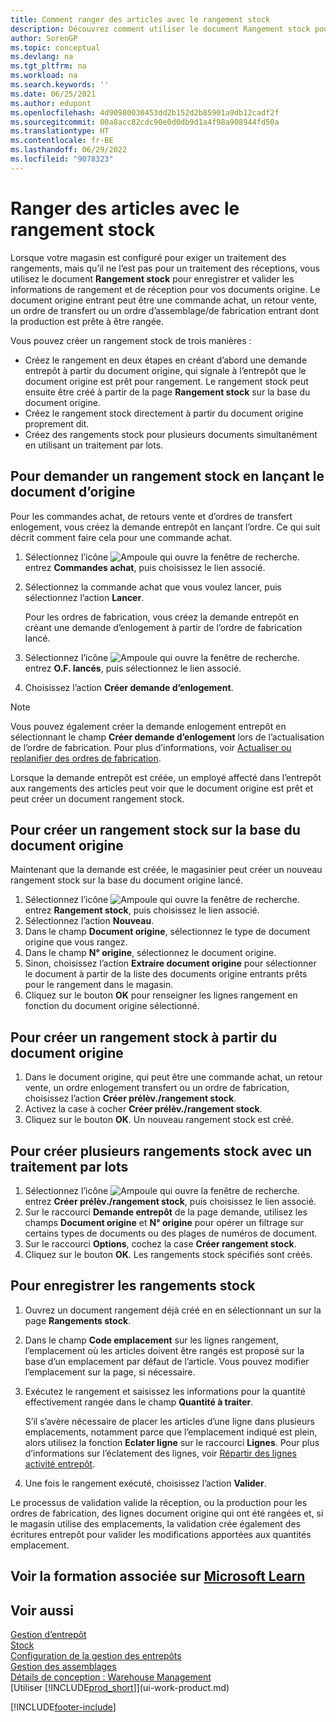 ```yaml
---
title: Comment ranger des articles avec le rangement stock
description: Découvrez comment utiliser le document Rangement stock pour enregistrer et valider les informations de rangement et de réception pour vos documents source.
author: SorenGP
ms.topic: conceptual
ms.devlang: na
ms.tgt_pltfrm: na
ms.workload: na
ms.search.keywords: ''
ms.date: 06/25/2021
ms.author: edupont
ms.openlocfilehash: 4d90980030453dd2b152d2b85901a9db12cadf2f
ms.sourcegitcommit: 00a8acc82cdc90e0d0db9d1a4f98a908944fd50a
ms.translationtype: HT
ms.contentlocale: fr-BE
ms.lasthandoff: 06/29/2022
ms.locfileid: "9078323"
---
```

# <a name="put-items-away-with-inventory-put-aways"></a>Ranger des articles avec le rangement stock

Lorsque votre magasin est configuré pour exiger un traitement des rangements, mais qu’il ne l’est pas pour un traitement des réceptions, vous utilisez le document **Rangement stock** pour enregistrer et valider les informations de rangement et de réception pour vos documents origine. Le document origine entrant peut être une commande achat, un retour vente, un ordre de transfert ou un ordre d’assemblage/de fabrication entrant dont la production est prête à être rangée.  

Vous pouvez créer un rangement stock de trois manières :  

- Créez le rangement en deux étapes en créant d’abord une demande entrepôt à partir du document origine, qui signale à l’entrepôt que le document origine est prêt pour rangement. Le rangement stock peut ensuite être créé à partir de la page **Rangement stock** sur la base du document origine.  
- Créez le rangement stock directement à partir du document origine proprement dit.  
- Créez des rangements stock pour plusieurs documents simultanément en utilisant un traitement par lots.  

## <a name="to-request-an-inventory-put-away-by-releasing-the-source-document"></a>Pour demander un rangement stock en lançant le document d’origine

Pour les commandes achat, de retours vente et d’ordres de transfert enlogement, vous créez la demande entrepôt en lançant l’ordre. Ce qui suit décrit comment faire cela pour une commande achat.  

1.  Sélectionnez l’icône ![Ampoule qui ouvre la fenêtre de recherche.](media/ui-search/search_small.png "Dites-moi ce que vous voulez faire") entrez **Commandes achat**, puis choisissez le lien associé.
2. Sélectionnez la commande achat que vous voulez lancer, puis sélectionnez l’action **Lancer**.  

    Pour les ordres de fabrication, vous créez la demande entrepôt en créant une demande d’enlogement à partir de l’ordre de fabrication lancé.  
3.  Sélectionnez l’icône ![Ampoule qui ouvre la fenêtre de recherche.](media/ui-search/search_small.png "Dites-moi ce que vous voulez faire") entrez **O.F. lancés**, puis sélectionnez le lien associé.  
4. Choisissez l’action **Créer demande d’enlogement**.  

> [!NOTE]  
>  Vous pouvez également créer la demande enlogement entrepôt en sélectionnant le champ **Créer demande d’enlogement** lors de l’actualisation de l’ordre de fabrication. Pour plus d’informations, voir [Actualiser ou replanifier des ordres de fabrication](production-how-to-replan-refresh-production-orders.md).  

Lorsque la demande entrepôt est créée, un employé affecté dans l’entrepôt aux rangements des articles peut voir que le document origine est prêt et peut créer un document rangement stock.  

## <a name="to-create-an-inventory-put-away-based-on-the-source-document"></a>Pour créer un rangement stock sur la base du document origine

Maintenant que la demande est créée, le magasinier peut créer un nouveau rangement stock sur la base du document origine lancé.

1.  Sélectionnez l’icône ![Ampoule qui ouvre la fenêtre de recherche.](media/ui-search/search_small.png "Dites-moi ce que vous voulez faire") entrez **Rangement stock**, puis choisissez le lien associé.  
2. Sélectionnez l’action **Nouveau**.  
3. Dans le champ **Document origine**, sélectionnez le type de document origine que vous rangez.  
4. Dans le champ **N° origine**, sélectionnez le document origine.  
5. Sinon, choisissez l’action **Extraire document origine** pour sélectionner le document à partir de la liste des documents origine entrants prêts pour le rangement dans le magasin.  
6. Cliquez sur le bouton **OK** pour renseigner les lignes rangement en fonction du document origine sélectionné.  

## <a name="to-create-an-inventory-put-away-from-the-source-document"></a>Pour créer un rangement stock à partir du document origine

1.  Dans le document origine, qui peut être une commande achat, un retour vente, un ordre enlogement transfert ou un ordre de fabrication, choisissez l’action **Créer prélèv./rangement stock**.  
2. Activez la case à cocher **Créer prélèv./rangement stock**.
3. Cliquez sur le bouton **OK**. Un nouveau rangement stock est créé.

## <a name="to-create-multiple-inventory-put-aways-with-a-batch-job"></a>Pour créer plusieurs rangements stock avec un traitement par lots

1.  Sélectionnez l’icône ![Ampoule qui ouvre la fenêtre de recherche.](media/ui-search/search_small.png "Dites-moi ce que vous voulez faire") entrez **Créer prélèv./rangement stock**, puis choisissez le lien associé.  
2.  Sur le raccourci **Demande entrepôt** de la page demande, utilisez les champs **Document origine** et **N° origine** pour opérer un filtrage sur certains types de documents ou des plages de numéros de document.  
3.  Sur le raccourci **Options**, cochez la case **Créer rangement stock**.
4.  Cliquez sur le bouton **OK**. Les rangements stock spécifiés sont créés.

## <a name="to-record-the-inventory-put-away"></a>Pour enregistrer les rangements stock

1. Ouvrez un document rangement déjà créé en en sélectionnant un sur la page **Rangements stock**.  
2. Dans le champ **Code emplacement** sur les lignes rangement, l’emplacement où les articles doivent être rangés est proposé sur la base d’un emplacement par défaut de l’article. Vous pouvez modifier l’emplacement sur la page, si nécessaire.  
3. Exécutez le rangement et saisissez les informations pour la quantité effectivement rangée dans le champ **Quantité à traiter**.

    S’il s’avère nécessaire de placer les articles d’une ligne dans plusieurs emplacements, notamment parce que l’emplacement indiqué est plein, alors utilisez la fonction **Eclater ligne** sur le raccourci **Lignes**. Pour plus d’informations sur l’éclatement des lignes, voir [Répartir des lignes activité entrepôt](warehouse-how-to-split-warehouse-activity-lines.md).  
4. Une fois le rangement exécuté, choisissez l’action **Valider**.  

Le processus de validation valide la réception, ou la production pour les ordres de fabrication, des lignes document origine qui ont été rangées et, si le magasin utilise des emplacements, la validation crée également des écritures entrepôt pour valider les modifications apportées aux quantités emplacement.

## <a name="see-related-training-at-microsoft-learn"></a>Voir la formation associée sur [Microsoft Learn](/learn/modules/receive-put-away-items/)

## <a name="see-also"></a>Voir aussi

[Gestion d’entrepôt](warehouse-manage-warehouse.md)  
[Stock](inventory-manage-inventory.md)  
[Configuration de la gestion des entrepôts](warehouse-setup-warehouse.md)  
[Gestion des assemblages](assembly-assemble-items.md)  
[Détails de conception : Warehouse Management](design-details-warehouse-management.md)  
[Utiliser [!INCLUDE[prod_short](includes/prod_short.md)]](ui-work-product.md)  


[!INCLUDE[footer-include](includes/footer-banner.md)]